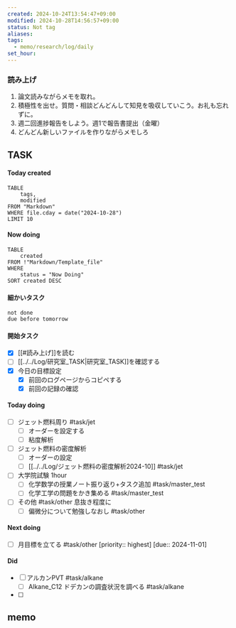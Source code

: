 ```yaml
---
created: 2024-10-24T13:54:47+09:00
modified: 2024-10-28T14:56:57+09:00
status: Not tag
aliases: 
tags:
  - memo/research/log/daily
set_hour: 
---
```



### 読み上げ
1. 論文読みながらメモを取れ。
2. 積極性を出せ。質問・相談どんどんして知見を吸収していこう。お礼も忘れずに。
3. 週二回進捗報告をしよう。週1で報告書提出（金曜）
4. どんどん新しいファイルを作りながらメモしろ
## TASK
#### Today created
```dataview
TABLE
	tags, 
	modified
FROM "Markdown"
WHERE file.cday = date("2024-10-28")
LIMIT 10
```
#### Now doing
```dataview
TABLE
	created
FROM !"Markdown/Template_file"
WHERE
	status = "Now Doing"
SORT created DESC
```
#### 細かいタスク

```tasks
not done 
due before tomorrow
```
#### 開始タスク
- [x] [[#読み上げ]]を読む
- [ ] [[../../Log/研究室_TASK|研究室_TASK]]を確認する
- [x] 今日の目標設定
	- [x] 前回のログページからコピペする
	- [x] 前回の記録の確認
#### Today doing
- [ ] ジェット燃料周り #task/jet
	- [ ] オーダーを設定する
	- [ ] 粘度解析
- [ ] ジェット燃料の密度解析
	- [ ] オーダーの設定
	- [ ] [[../../Log/ジェット燃料の密度解析2024-10]] #task/jet 
- [ ] 大学院試験 1hour
	- [ ] 化学数学の授業ノート振り返り+タスク追加 #task/master_test
	- [ ] 化学工学の問題をかき集める #task/master_test 
- [ ] その他 #task/other  息抜き程度に
	- [ ] 偏微分について勉強しなおし #task/other 
#### Next doing
- [ ] 月目標を立てる #task/other  [priority:: highest]  [due:: 2024-11-01]
#### Did
- [ ] アルカンPVT #task/alkane
	- [ ] Alkane_C12 ドデカンの調査状況を調べる #task/alkane
- [ ] 
## memo
### 